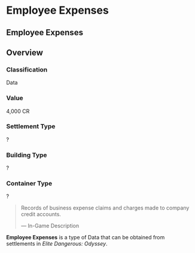 # Employee Expenses
## Employee Expenses

## Overview

### Classification

Data

### Value

4,000 CR

### Settlement Type

?

### Building Type

?

### Container Type

?

> 
> 
> Records of business expense claims and charges made to company credit accounts.
> 
> 
> — In-Game Description
> 

**Employee Expenses** is a type of Data that can be obtained from settlements in *Elite Dangerous: Odyssey*.